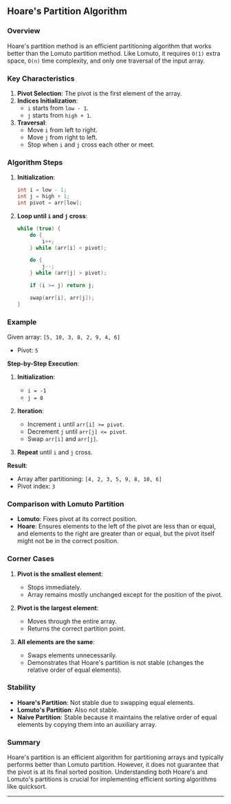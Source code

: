 ## Hoare's Partition Algorithm

### Overview

Hoare's partition method is an efficient partitioning algorithm that works better than the Lomuto partition method. Like Lomuto, it requires `O(1)` extra space, `O(n)` time complexity, and only one traversal of the input array.

### Key Characteristics

1. **Pivot Selection**: The pivot is the first element of the array.
2. **Indices Initialization**: 
   - `i` starts from `low - 1`.
   - `j` starts from `high + 1`.
3. **Traversal**:
   - Move `i` from left to right.
   - Move `j` from right to left.
   - Stop when `i` and `j` cross each other or meet.

### Algorithm Steps

1. **Initialization**:
   ```cpp
   int i = low - 1;
   int j = high + 1;
   int pivot = arr[low];
   ```

2. **Loop until `i` and `j` cross**:
   ```cpp
   while (true) {
       do {
           i++;
       } while (arr[i] < pivot);

       do {
           j--;
       } while (arr[j] > pivot);

       if (i >= j) return j;

       swap(arr[i], arr[j]);
   }
   ```

### Example

Given array: `[5, 10, 3, 8, 2, 9, 4, 6]`
- Pivot: `5`

**Step-by-Step Execution**:

1. **Initialization**:
   - `i = -1`
   - `j = 8`

2. **Iteration**:
   - Increment `i` until `arr[i] >= pivot`.
   - Decrement `j` until `arr[j] <= pivot`.
   - Swap `arr[i]` and `arr[j]`.

3. **Repeat** until `i` and `j` cross.

**Result**:
- Array after partitioning: `[4, 2, 3, 5, 9, 8, 10, 6]`
- Pivot index: `3`

### Comparison with Lomuto Partition

- **Lomuto**: Fixes pivot at its correct position.
- **Hoare**: Ensures elements to the left of the pivot are less than or equal, and elements to the right are greater than or equal, but the pivot itself might not be in the correct position.

### Corner Cases

1. **Pivot is the smallest element**:
   - Stops immediately.
   - Array remains mostly unchanged except for the position of the pivot.

2. **Pivot is the largest element**:
   - Moves through the entire array.
   - Returns the correct partition point.

3. **All elements are the same**:
   - Swaps elements unnecessarily.
   - Demonstrates that Hoare's partition is not stable (changes the relative order of equal elements).

### Stability

- **Hoare's Partition**: Not stable due to swapping equal elements.
- **Lomuto's Partition**: Also not stable.
- **Naive Partition**: Stable because it maintains the relative order of equal elements by copying them into an auxiliary array.

### Summary

Hoare's partition is an efficient algorithm for partitioning arrays and typically performs better than Lomuto partition. However, it does not guarantee that the pivot is at its final sorted position. Understanding both Hoare's and Lomuto's partitions is crucial for implementing efficient sorting algorithms like quicksort.

---